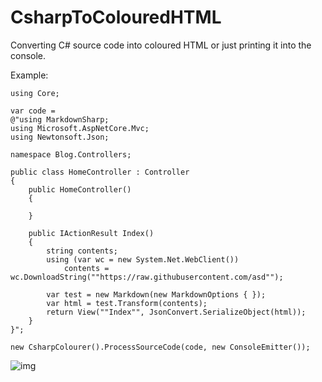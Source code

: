 # CsharpToColouredHTML

Converting C# source code into coloured HTML or just printing it into the console.

Example:

    using Core;

    var code =
    @"using MarkdownSharp;
    using Microsoft.AspNetCore.Mvc;
    using Newtonsoft.Json;

    namespace Blog.Controllers;

    public class HomeController : Controller
    {
        public HomeController()
        {

        }

        public IActionResult Index()
        {
            string contents;
            using (var wc = new System.Net.WebClient())
                contents = wc.DownloadString(""https://raw.githubusercontent.com/asd"");

            var test = new Markdown(new MarkdownOptions { });
            var html = test.Transform(contents);
            return View(""Index"", JsonConvert.SerializeObject(html));
        }
    }";

    new CsharpColourer().ProcessSourceCode(code, new ConsoleEmitter());
    
![img](https://user-images.githubusercontent.com/77643169/145472450-b8db4510-4560-4ec0-a340-d04532a6d545.png)

